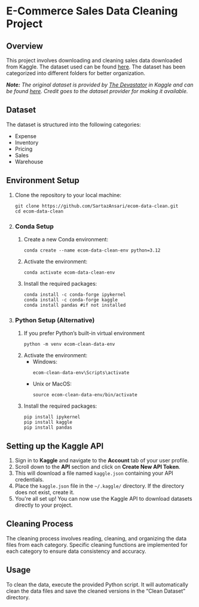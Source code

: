 # E-Commerce Sales Data Cleaning Project

## Overview
This project involves downloading and cleaning sales data downloaded from Kaggle. The dataset used can be found [here](https://www.kaggle.com/datasets/sartazansari/e-commerce-sales-dataset). The dataset has been categorized into different folders for better organization.

***Note:** The original dataset is provided by [The Devastator](https://www.kaggle.com/thedevastator) in Kaggle and can be found [here](https://www.kaggle.com/datasets/sartazansari/e-commerce-sales-dataset). Credit goes to the dataset provider for making it available.*

## Dataset

The dataset is structured into the following categories:
* Expense
* Inventory
* Pricing
* Sales
* Warehouse

## Environment Setup

1. Clone the repository to your local machine:
   ```
   git clone https://github.com/SartazAnsari/ecom-data-clean.git
   cd ecom-data-clean
   ```

2. ### Conda Setup
    1. Create a new Conda environment:
        ```
        conda create --name ecom-data-clean-env python=3.12
        ```
    2. Activate the environment:
        ```
        conda activate ecom-data-clean-env
        ```
    3. Install the required packages:
        ```
        conda install -c conda-forge ipykernel
        conda install -c conda-forge kaggle
        conda install pandas #if not installed
        ```
3. ### Python Setup (Alternative)
    1. If you prefer Python’s built-in virtual environment
        ```
        python -m venv ecom-clean-data-env
        ```
    2. Activate the environment:
        * Windows:
            ```
            ecom-clean-data-env\Scripts\activate
            ```
        * Unix or MacOS:
            ```
            source ecom-clean-data-env/bin/activate

            ```
    3. Install the required packages:
        ```
        pip install ipykernel
        pip install kaggle
        pip install pandas
        ```

## Setting up the Kaggle API
1. Sign in to **Kaggle** and navigate to the **Account** tab of your user profile.
2. Scroll down to the **API** section and click on **Create New API Token**. 
3. This will download a file named ```kaggle.json``` containing your API credentials.
4. Place the ```kaggle.json``` file in the ```~/.kaggle/``` directory. If the directory does not exist, create it.
5. You're all set up! You can now use the Kaggle API to download datasets directly to your project.

## Cleaning Process
The cleaning process involves reading, cleaning, and organizing the data files from each category. Specific cleaning functions are implemented for each category to ensure data consistency and accuracy.

## Usage
To clean the data, execute the provided Python script. It will automatically clean the data files and save the cleaned versions in the “Clean Dataset” directory.